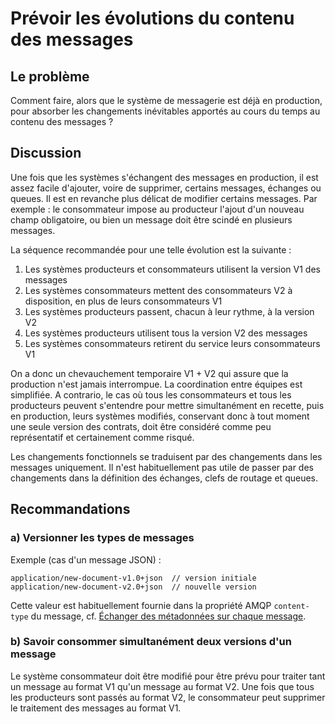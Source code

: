 # Prévoir les évolutions du contenu des messages

## Le problème

Comment faire, alors que le système de messagerie est déjà en production, pour absorber les changements
inévitables apportés au cours du temps au contenu des messages ?

## Discussion

Une fois que les systèmes s'échangent des messages en production, il est assez facile d'ajouter, voire
de supprimer, certains messages, échanges ou queues.
Il est en revanche plus délicat de modifier certains messages.
Par exemple : le consommateur impose au producteur l'ajout d'un nouveau champ obligatoire, ou bien un
message doit être scindé en plusieurs messages.

La séquence recommandée pour une telle évolution est la suivante :
1. Les systèmes producteurs et consommateurs utilisent la version V1 des messages
2. Les systèmes consommateurs mettent des consommateurs V2 à disposition, en plus de leurs consommateurs V1
3. Les systèmes producteurs passent, chacun à leur rythme, à la version V2
4. Les systèmes producteurs utilisent tous la version V2 des messages
5. Les systèmes consommateurs retirent du service leurs consommateurs V1

On a donc un chevauchement temporaire V1 + V2 qui assure que la production n'est jamais interrompue.
La coordination entre équipes est simplifiée.
A contrario, le cas où tous les consommateurs et tous les producteurs peuvent s'entendre pour mettre
simultanément en recette, puis en production, leurs systèmes modifiés, conservant donc à tout moment une
seule version des contrats, doit être considéré comme peu représentatif et certainement comme risqué.

Les changements fonctionnels se traduisent par des changements dans les messages uniquement.
Il n'est habituellement pas utile de passer par des changements dans la définition des échanges, clefs
de routage et queues.

## Recommandations

### a) Versionner les types de messages

Exemple (cas d'un message JSON) :
```
application/new-document-v1.0+json  // version initiale
application/new-document-v2.0+json  // nouvelle version
```

Cette valeur est habituellement fournie dans la propriété AMQP `content-type` du message, cf.
[Échanger des métadonnées sur chaque message](./echanger_des_metadonnees_sur_chaque_message.md).


### b) Savoir consommer simultanément deux versions d'un message

Le système consommateur doit être modifié pour être prévu pour traiter tant un message au format V1 qu'un
message au format V2.
Une fois que tous les producteurs sont passés au format V2, le consommateur peut supprimer le traitement
des messages au format V1.
